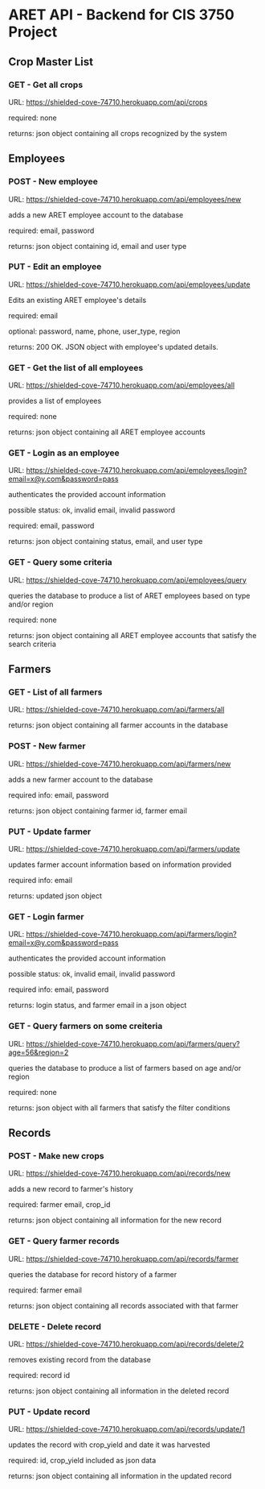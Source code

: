 # ARET API - Backend for CIS 3750 Project

## Crop Master List


### GET - Get all crops
URL: https://shielded-cove-74710.herokuapp.com/api/crops

required: none

returns: json object containing all crops recognized by the system

## Employees

### POST - New employee
URL: https://shielded-cove-74710.herokuapp.com/api/employees/new

adds a new ARET employee account to the database

required: email, password

returns: json object containing id, email and user type

### PUT - Edit an employee
URL: https://shielded-cove-74710.herokuapp.com/api/employees/update

Edits an existing ARET employee's details

required: email

optional: password, name, phone, user_type, region

returns: 200 OK. JSON object with employee's updated details. 

### GET - Get the list of all employees
URL: https://shielded-cove-74710.herokuapp.com/api/employees/all

provides a list of employees

required: none

returns: json object containing all ARET employee accounts

### GET - Login as an employee
URL: https://shielded-cove-74710.herokuapp.com/api/employees/login?email=x@y.com&password=pass

authenticates the provided account information

possible status: ok, invalid email, invalid password

required: email, password

returns: json object containing status, email, and user type

### GET - Query some criteria
URL: https://shielded-cove-74710.herokuapp.com/api/employees/query

queries the database to produce a list of ARET employees based on type and/or region

required: none

returns: json object containing all ARET employee accounts that satisfy the search criteria

## Farmers

### GET - List of all farmers
URL: https://shielded-cove-74710.herokuapp.com/api/farmers/all

returns: json object containing all farmer accounts in the database

### POST - New farmer
URL: https://shielded-cove-74710.herokuapp.com/api/farmers/new

adds a new farmer account to the database

required info: email, password

returns: json object containing farmer id, farmer email

### PUT - Update farmer
URL: https://shielded-cove-74710.herokuapp.com/api/farmers/update

updates farmer account information based on information provided

required info: email

returns: updated json object

### GET - Login farmer
URL: https://shielded-cove-74710.herokuapp.com/api/farmers/login?email=x@y.com&password=pass

authenticates the provided account information

possible status: ok, invalid email, invalid password

required info: email, password

returns: login status, and farmer email in a json object

### GET - Query farmers on some creiteria
URL: https://shielded-cove-74710.herokuapp.com/api/farmers/query?age=56&region=2

queries the database to produce a list of farmers based on age and/or region

required: none

returns: json object with all farmers that satisfy the filter conditions

## Records

### POST - Make new crops
URL: https://shielded-cove-74710.herokuapp.com/api/records/new

adds a new record to farmer's history

required: farmer email, crop_id

returns: json object containing all information for the new record

### GET - Query farmer records
URL: https://shielded-cove-74710.herokuapp.com/api/records/farmer

queries the database for record history of a farmer

required: farmer email

returns: json object containing all records associated with that farmer

### DELETE - Delete record
URL: https://shielded-cove-74710.herokuapp.com/api/records/delete/2

removes existing record from the database

required: record id

returns: json object containing all information in the deleted record

### PUT - Update record
URL: https://shielded-cove-74710.herokuapp.com/api/records/update/1

updates the record with crop_yield and date it was harvested

required: id, crop_yield included as json data

returns: json object containing all information in the updated record
